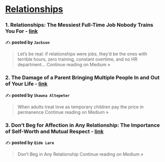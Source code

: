 
<h1><a href=https://medium.com/tag/relationships/recommended target="_blank" rel="noopener noreferrer">Relationships</a></h1>
<h3>1. Relationships: The Messiest Full-Time Job Nobody Trains You For - <a href="https://medium.com/@jackson.cws/relationships-the-messiest-full-time-job-nobody-trains-you-for-50792b087f19?source=rss------relationships-5" target="_blank" rel="noopener noreferrer">link</a></h3>

✍️ **posted by `Jackson `**

<blockquote>Let’s be real: if relationships were jobs, they’d be the ones with terrible hours, zero training, constant overtime, and no HR department…
Continue reading on Medium »</blockquote>

<h3>2. The Damage of a Parent Bringing Multiple People In and Out of Your Life - <a href="https://medium.com/@shawnaaltepeter/the-damage-of-a-parent-bringing-multiple-people-in-and-out-of-your-life-3433435409b1?source=rss------relationships-5" target="_blank" rel="noopener noreferrer">link</a></h3>

✍️ **posted by `Shawna Altepeter`**

<blockquote>When adults treat love as temporary children pay the price in permanence
Continue reading on Medium »</blockquote>

<h3>3. Don’t Beg for Affection in Any Relationship: The Importance of Self-Worth and Mutual Respect - <a href="https://medium.com/@qide-lare/dont-beg-for-affection-in-any-relationship-the-importance-of-self-worth-and-mutual-respect-6e45ee1a2912?source=rss------relationships-5" target="_blank" rel="noopener noreferrer">link</a></h3>

✍️ **posted by `Qide Lare`**

<blockquote>Don’t Beg in Any Relationship
Continue reading on Medium »</blockquote>

